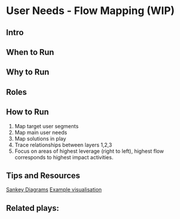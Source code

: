 # User Needs - Flow Mapping (WIP)

## Intro


## When to Run


## Why to Run


## Roles


## How to Run
1) Map target user segments
2) Map main user needs
3) Map solutions in play
4) Trace relationships between layers 1,2,3
5) Focus on areas of highest leverage (right to left), highest flow corresponds to highest impact activities.

## Tips and Resources
[Sankey Diagrams](http://www.gameanalytics.com/blog/visualizing-dynamic-behavior-flow.html)
[Example visualisation]()

## Related plays:
